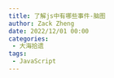 ```yaml
---
title: 了解js中有哪些事件-脑图
author: Zack Zheng
date: 2022/12/01 00:00
categories:
 - 大海拾遗
tags:
 - JavaScript
---
```


<simple-img src="https://gitee.com/zackzhengxy/picGallery/raw/main/imgs/了解js中有哪些事件.png" />



